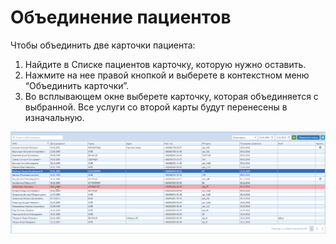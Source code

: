 # Объединение пациентов  

Чтобы объединить две карточки пациента:
1) Найдите в Списке пациентов карточку, которую нужно оставить.
2) Нажмите на нее правой кнопкой и выберете в контекстном меню “Объединить карточки”.
3) Во всплывающем окне выберете карточку, которая объединяется с выбранной. Все услуги со второй карты будут перенесены в изначальную.    

![Image](Image/PatientIntegration.gif)